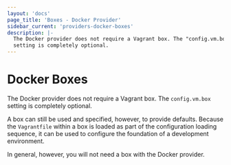 ```yaml
---
layout: 'docs'
page_title: 'Boxes - Docker Provider'
sidebar_current: 'providers-docker-boxes'
description: |-
  The Docker provider does not require a Vagrant box. The "config.vm.box"
  setting is completely optional.
---
```


# Docker Boxes

The Docker provider does not require a Vagrant box. The `config.vm.box`
setting is completely optional.

A box can still be used and specified, however, to provide defaults.
Because the `Vagrantfile` within a box is loaded as part of the
configuration loading sequence, it can be used to configure the
foundation of a development environment.

In general, however, you will not need a box with the Docker provider.
